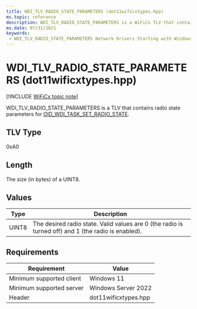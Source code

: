 ```yaml
---
title: WDI_TLV_RADIO_STATE_PARAMETERS (dot11wificxtypes.hpp)
ms.topic: reference
description: WDI_TLV_RADIO_STATE_PARAMETERS is a WiFiCx TLV that contains radio state parameters for OID_WDI_TASK_SET_RADIO_STATE.
ms.date: 07/31/2021
keywords:
 - WDI_TLV_RADIO_STATE_PARAMETERS Network Drivers Starting with Windows Vista
---
```


# WDI\_TLV\_RADIO\_STATE\_PARAMETERS (dot11wificxtypes.hpp)

[!INCLUDE [WiFiCx topic note](../includes/wificx-version-warning.md)]


WDI\_TLV\_RADIO\_STATE\_PARAMETERS is a TLV that contains radio state parameters for [OID\_WDI\_TASK\_SET\_RADIO\_STATE](./oid-wdi-task-set-radio-state.md).

## TLV Type


0xA0

## Length


The size (in bytes) of a UINT8.

## Values


|Type|Description|
|--- |--- |
|UINT8|The desired radio state. Valid values are 0 (the radio is turned off) and 1 (the radio is enabled).|

 

## Requirements

|Requirement|Value|
|--- |--- |
|Minimum supported client|Windows 11|
|Minimum supported server|Windows Server 2022|
|Header|dot11wificxtypes.hpp|

 


